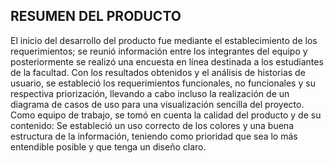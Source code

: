 ## RESUMEN DEL PRODUCTO

El inicio del desarrollo del producto fue mediante el establecimiento de los requerimientos; se reunió información entre los integrantes del equipo y posteriormente se realizó una encuesta en línea destinada a los estudiantes de la facultad. Con los resultados obtenidos y el análisis de historias de usuario, se estableció los requerimientos funcionales, no funcionales y su respectiva priorización, llevando a cabo incluso la realización de un diagrama de casos de uso para una visualización sencilla del proyecto.
Como equipo de trabajo, se tomó en cuenta la calidad del producto y de su contenido: Se estableció un uso correcto de los colores y una buena estructura de la información, teniendo como prioridad que sea lo más entendible posible y que tenga un diseño claro.
